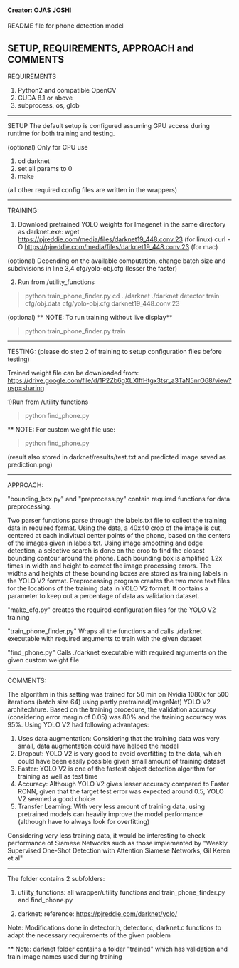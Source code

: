 #### Creator: OJAS JOSHI ####

README file for phone detection model 



SETUP, REQUIREMENTS, APPROACH and COMMENTS
-----------------------------------------------------------------------------------------------------
REQUIREMENTS

1) Python2 and compatible OpenCV
2) CUDA 8.1 or above
3) subprocess, os, glob

-----------------------------------------------------------------------------------------------------
SETUP
The default setup is configured assuming GPU access during runtime for both training and testing.

(optional) Only for CPU use
1) cd darknet
2) set all params to 0
3) make

(all other required config files are written in the wrappers)

-----------------------------------------------------------------------------------------------------
TRAINING:

1) Download pretrained YOLO weights for Imagenet in the same directory as darknet.exe:
	wget https://pjreddie.com/media/files/darknet19_448.conv.23 (for linux)
	curl -O https://pjreddie.com/media/files/darknet19_448.conv.23 (for mac)

(optional) 
Depending on the available computation, change batch size and subdivisions in line 3,4 cfg/yolo-obj.cfg (lesser the faster)

2) Run from /utility_functions

> python train_phone_finder.py <path-to-train-dir> 
> cd ../darknet
> ./darknet detector train cfg/obj.data cfg/yolo-obj.cfg darknet19_448.conv.23


(optional)
** NOTE: To run training without live display**
> python train_phone_finder.py <path-to-file> train

-----------------------------------------------------------------------------------------------------
TESTING: (please do step 2 of training to setup configuration files before testing)

Trained weight file can be downloaded from: 
https://drive.google.com/file/d/1P2Zb6gXLXlffHtgx3tsr_a3TaN5nrO68/view?usp=sharing

1)Run from /utility functions

> python find_phone.py <path-to-testfile> 


** NOTE: For custom weight file use:
> python find_phone.py <path-to-testfile> <path-to-weightfile>

(result also stored in darknet/results/test.txt and predicted image saved as prediction.png)

-----------------------------------------------------------------------------------------------------
APPROACH:

"bounding_box.py" and "preprocess.py" contain required functions for data preprocessing. 

Two parser functions parse through the labels.txt file to collect the training data in required format. Using the data, a 40x40 crop of the image is cut, centered at each indivitual center points of the phone, based on the centers of the images given in labels.txt. Using image smoothing and edge detection, a selective search is done on the crop to find the closest bounding contour around the phone. Each bounding box is amplified 1.2x times in width and height to correct the image processing errors. The widths and heights of these bounding boxes are stored as training labels in the YOLO V2 format. 
Preprocessing program creates the two more text files for the locations of the training data in YOLO V2 format. It contains a parameter to keep out a percentage of data as validation dataset.

"make_cfg.py" creates the required configuration files for the YOLO V2 training 

"train_phone_finder.py"
Wraps all the functions and calls ./darknet executable with required arguments to train with the given dataset

"find_phone.py"
Calls ./darknet executable with required arguments on the given custom weight file

----------------------------------------------------------------------------------------------------
COMMENTS: 

The algorithm in this setting was trained for 50 min on Nvidia 1080x for 500 iterations (batch size 64) using partly pretrained(ImageNet) YOLO V2 architechture. Based on the training procedure, the validation accuracy (considering error margin of 0.05) was 80% and the training accuracy was 95%. Using YOLO V2 had following advantages:

1) Uses data augmentation: Considering that the training data was very small, data augmentation could have helped the model
2) Dropout: YOLO V2 is very good to avoid overfitting to the data, which could have been easily possible given small amount of training dataset
3) Faster: YOLO V2 is one of the fastest object detection algorithm for training as well as test time
4) Accuracy: Although YOLO V2 gives lesser accuracy compared to Faster RCNN, given that the target test error was expected around 0.5, YOLO V2 seemed a good choice
5) Transfer Learning: With very less amount of training data, using pretrained models can heavily improve the model performance (although have to always look for overfitting)


Considering very less training data, it would be interesting to check performance of Siamese Networks such as those implemented by "Weakly Supervised One-Shot Detection with Attention Siamese Networks, Gil Keren et al"

-----------------------------------------------------------------------------------------------------

The folder contains 2 subfolders:

1)	utility_functions: 
 all wrapper/utility functions and train_phone_finder.py and find_phone.py

2)	darknet: 
 reference: https://pjreddie.com/darknet/yolo/

Note: Modifications done in detector.h, detector.c, darknet.c functions to adapt the necessary requirements of the given problem
 
** Note: darknet folder contains a folder "trained" which has validation and train image names used during training

